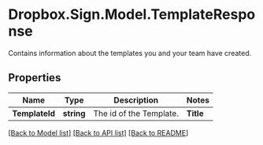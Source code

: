 # Dropbox.Sign.Model.TemplateResponse
Contains information about the templates you and your team have created.

## Properties

Name | Type | Description | Notes
------------ | ------------- | ------------- | -------------
**TemplateId** | **string** |  The id of the Template.  | **Title** | **string** |  The title of the Template. This will also be the default subject of the message sent to signers when using this Template to send a SignatureRequest. This can be overridden when sending the SignatureRequest.  | **Message** | **string** |  The default message that will be sent to signers when using this Template to send a SignatureRequest. This can be overridden when sending the SignatureRequest.  | **IsCreator** | **bool** |  `true` if you are the owner of this template, `false` if it&#39;s been shared with you by a team member.  | **CanEdit** | **bool** |  Indicates whether edit rights have been granted to you by the owner (always `true` if that&#39;s you).  | **IsLocked** | **bool** |  Indicates whether the template is locked. If `true`, then the template was created outside your quota and can only be used in `test_mode`. If `false`, then the template is within your quota and can be used to create signature requests.  | **Metadata** | **Object** |  The metadata attached to the template.  | **SignerRoles** | [**List&lt;TemplateResponseSignerRole&gt;**](TemplateResponseSignerRole.md) |  An array of the designated signer roles that must be specified when sending a SignatureRequest using this Template.  | **CcRoles** | [**List&lt;TemplateResponseCCRole&gt;**](TemplateResponseCCRole.md) |  An array of the designated CC roles that must be specified when sending a SignatureRequest using this Template.  | **Documents** | [**List&lt;TemplateResponseDocument&gt;**](TemplateResponseDocument.md) |  An array describing each document associated with this Template. Includes form field data for each document.  | **Accounts** | [**List&lt;TemplateResponseAccount&gt;**](TemplateResponseAccount.md) |  An array of the Accounts that can use this Template.  | **Attachments** | [**List&lt;SignatureRequestResponseAttachment&gt;**](SignatureRequestResponseAttachment.md) |  Signer attachments.  | **UpdatedAt** | **int** |  Time the template was last updated.  | [optional] **IsEmbedded** | **bool?** |  `true` if this template was created using an embedded flow, `false` if it was created on our website. Will be `null` when you are not the creator of the Template.  | [optional] **CustomFields** | [**List&lt;TemplateResponseDocumentCustomFieldBase&gt;**](TemplateResponseDocumentCustomFieldBase.md) |  Deprecated. Use `custom_fields` inside the [documents](https://developers.hellosign.com/api/reference/operation/templateGet/#!c&#x3D;200&amp;path&#x3D;template/documents&amp;t&#x3D;response) array instead.  | [optional] **NamedFormFields** | [**List&lt;TemplateResponseDocumentFormFieldBase&gt;**](TemplateResponseDocumentFormFieldBase.md) |  Deprecated. Use `form_fields` inside the [documents](https://developers.hellosign.com/api/reference/operation/templateGet/#!c&#x3D;200&amp;path&#x3D;template/documents&amp;t&#x3D;response) array instead.  | [optional] 

[[Back to Model list]](../README.md#documentation-for-models) [[Back to API list]](../README.md#documentation-for-api-endpoints) [[Back to README]](../README.md)

